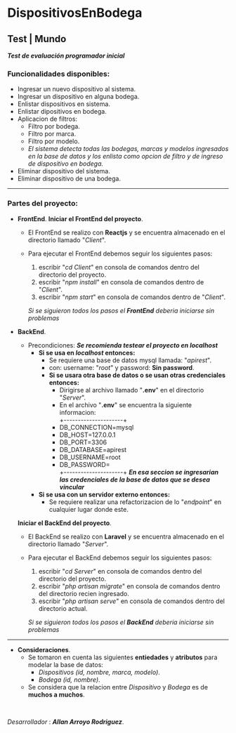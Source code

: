 # DispositivosEnBodega

## Test | Mundo

**_Test de evaluación programador inicial_**

### Funcionalidades disponibles:

- Ingresar un nuevo dispositivo al sistema.
- Ingresar un dispositivo en alguna bodega.
- Enlistar dispositivos en sistema.
- Enlistar dipositivos en bodega.
- Aplicacion de filtros:
    - Filtro por bodega.
    - Filtro por marca.
    - Filtro por modelo.
    - _El sistema detecta todas las bodegas, marcas y modelos ingresados en la base de datos y los enlista como opcion de filtro y de ingreso de dispositivo en bodega._
- Eliminar dispositivo del sistema.
- Eliminar dispositivo de una bodega.

______________________________________________________________________________________________________________________
### Partes del proyecto:

- __FrontEnd__.
    __Iniciar el FrontEnd del proyecto__.
    - El FrontEnd se realizo con __Reactjs__ y se encuentra almacenado en el directorio llamado "_Client_".
    - Para ejecutar el FrontEnd debemos seguir los siguientes pasos:
        1. escribir "_cd Client_" en consola de comandos dentro del directorio del proyecto.
        2. escribir "_npm install_" en consola de comandos dentro de "_Client_".
        3. escribir "_npm start_" en consola de comandos dentro de "_Client_".

        _Si se siguieron todos los pasos el __FrontEnd__ deberia iniciarse sin problemas_

- __BackEnd__.
    - Precondiciones: 
        **_Se recomienda testear el proyecto en localhost_**
        - __Si se usa en _localhost_ entonces:__
            - Se requiere una base de datos mysql llamada: "_apirest_".
            - con: username: "_root_" y password: **Sin password**.
            - __Si se usara otra base de datos o se usan otras credenciales entonces:__
                - Dirigirse al archivo llamado "**.env**" en el directorio "_Server_".
                - En el archivo "**.env**" se encuentra la siguiente informacion:         
                +---------------------+
                - DB_CONNECTION=mysql 
                - DB_HOST=127.0.0.1   
                - DB_PORT=3306        
                - DB_DATABASE=apirest 
                - DB_USERNAME=root    
                - DB_PASSWORD=        
                +---------------------+
                    **_En esa seccion se ingresarian las credenciales de la base de datos que se desea vincular_**
        - __Si se usa con un servidor externo entonces:__
            - Se requiere realizar una refactorizacion de lo "_endpoint_" en cualquier lugar donde este.

    __Iniciar el BackEnd del proyecto__.
    - El BackEnd se realizo con __Laravel__ y se encuentra almacenado en el directorio llamado "_Server_".
    - Para ejecutar el BackEnd debemos seguir los siguientes pasos:
        1. escribir "_cd Server_" en consola de comandos dentro del directorio del proyecto.
        2. escribir "_php artisan migrate_" en consola de comandos dentro del directorio recien ingresado.
        3. escribir "_php artisan serve_" en consola de comandos dentro del directorio actual.

        _Si se siguieron todos los pasos el __BackEnd__ deberia iniciarse sin problemas_

______________________________________________________________________________________________________________________

- __Consideraciones__.
    - Se tomaron en cuenta las siguientes **entiedades** y **atributos** para modelar la base de datos:
        - _Dispositivos (id, nombre, marca, modelo)_.
        - _Bodega (id, nombre)_.
    - Se considera que la relacion entre _Dispositivo_ y _Bodega_ es de **muchos a muchos**.
<br>

_Desarrollador_ : **_Allan Arroyo Rodriguez_**.